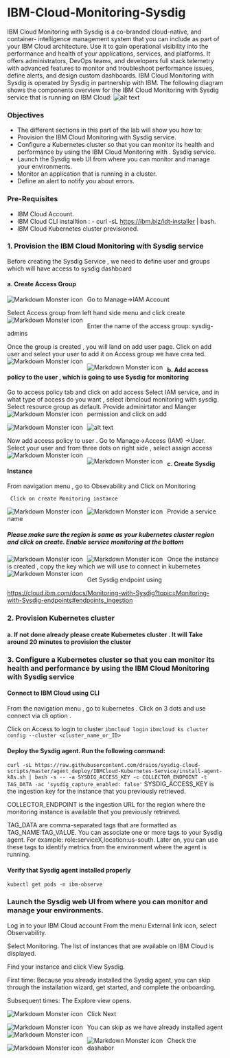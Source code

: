 # IBM-Cloud-Monitoring-Sysdig

IBM Cloud Monitoring with Sysdig is a co-branded cloud-native, and container- intelligence management system that you can include as part of your IBM Cloud architecture. Use it to gain operational visibility into the performance and health of your applications, services, and platforms. It offers administrators, DevOps teams, and developers full stack telemetry with advanced features to monitor and troubleshoot performance issues, define alerts, and design custom dashboards. IBM Cloud Monitoring with Sysdig is operated by Sysdig in partnership with IBM.
The following diagram shows the components overview for the IBM Cloud Monitoring with Sysdig service that is running on IBM Cloud:
![alt text](https://github.com/shiprajain14/IBm-Cloud-Monitoring-Sysdig/blob/master/Images/monitoring_ov.png)


### Objectives
- The different sections in this part of the lab will show you how to:
- Provision the IBM Cloud Monitoring with Sysdig service.
- Configure a Kubernetes cluster so that you can monitor its health and performance by using    the IBM Cloud Monitoring with . Sysdig service.
- Launch the Sysdig web UI from where you can monitor and manage your environments.
- Monitor an application that is running in a cluster.
- Define an alert to notify you about errors.

###  Pre-Requisites
- IBM Cloud Account.
- IBM Cloud CLI installtion : - curl -sL https://ibm.biz/idt-installer | bash.
- IBM Cloud Kubernetes cluster previsioned.

### 1. Provision the IBM Cloud Monitoring with Sysdig service
Before creating the Sysdig Service , we need to define user and groups which will have access to sysdig dashboard

#### a. Create Access Group

Go to Manage->IAM Account
<img src="./Images/ManageIAM.png"
     alt="Markdown Monster icon"
     style="float: left; margin-right: 10px;" />



Select Access group from left hand side menu and click create
<img src="./Images/CreateAccessGroup.png"
     alt="Markdown Monster icon"
     style="float: left; margin-right: 10px;" />



Enter the name of the access group: sysdig-admins



Once the group is created , you will land on add user page. Click on add user and select your user to add it on Access group we have crea   ted.
<img src="./Images/adduser.png"
     alt="Markdown Monster icon"
     style="float: left; margin-right: 10px;" />


<img src="./Images/selectuser.png"
     alt="Markdown Monster icon"
     style="float: left; margin-right: 10px;" />


#### b. Add access policy to the user , which is going to use Sysdig for monitoring

Go to access policy tab and click on add access
Select IAM service, and in what type of access do you want , select ibmcloud monitoring with sysdig. Select resource group as default. Provide adminirtator and Manger permission and click on add
<img src="./Images/assignaccesstoclousmonitoring.png"
     alt="Markdown Monster icon"
     style="float: left; margin-right: 10px;" />

<img src="./Images/addandassignaccess.png"
     alt="Markdown Monster icon"
     style="float: left; margin-right: 10px;" />



![alt text](https://github.com/shiprajain14/IBm-Cloud-Monitoring-Sysdig/blob/master/Images/addandassignaccess.png)

Now add access policy to user . Go to Manage->Access (IAM) ->User. Select your user and from three dots on right side , select assign access
<img src="./Images/IAMUSERAccess.png"
     alt="Markdown Monster icon"
     style="float: left; margin-right: 10px;" />

<img src="./Images/ClickOnsaveAndAssign.png"
     alt="Markdown Monster icon"
     style="float: left; margin-right: 10px;" />

#### c. Create Sysdig Instance
From navigation menu , go to Obsevability and Click on Monitoring

	 Click on create Monitoring instance 
   <img src="./Images/Observability.png"
     alt="Markdown Monster icon"
     style="float: left; margin-right: 10px;" />

   <img src="./Images/selectsysdigmonitoring.png"
     alt="Markdown Monster icon"
     style="float: left; margin-right: 10px;" />

Provide a service name 

##### Please make sure the region is same as your kubernetes cluster region and click on create. Enable service monitoring at the bottom 
   <img src="./Images/EnableMetrics.png"
     alt="Markdown Monster icon"
     style="float: left; margin-right: 10px;" />
 
 
  <img src="./Images/Instanceandkeyprovisioned.png"
     alt="Markdown Monster icon"
     style="float: left; margin-right: 10px;" />
 
  
  Once the instance is created , copy the key which we will use to connect in kubernetes 
    <img src="./Images/copykey.png"
     alt="Markdown Monster icon"
     style="float: left; margin-right: 10px;" />
 
 
 Get Sysdig endpoint  using 
 
 https://cloud.ibm.com/docs/Monitoring-with-Sysdig?topic=Monitoring-with-Sysdig-endpoints#endpoints_ingestion 
 
 
 ### 2. Provision Kubernetes cluster
 
 #### a. If not done already please create Kubernetes cluster . It will Take around 20 minutes to provision the cluster
 
 ### 3. Configure a Kubernetes cluster so that you can monitor its health and performance by using the IBM Cloud Monitoring with Sysdig service
 
 #### Connect to IBM Cloud using CLI
 From the navigation menu , go to kubernetes . Click on 3 dots and use connect via cli option . 
 
 Click on Access to login to cluster 
 ``ibmcloud login``
 ``ibmcloud ks cluster config --cluster <cluster_name_or_ID>``
 #### Deploy the Sysdig agent. Run the following command:
 ``curl -sL https://raw.githubusercontent.com/draios/sysdig-cloud-scripts/master/agent_deploy/IBMCloud-Kubernetes-Service/install-agent-k8s.sh | bash -s -- -a SYSDIG_ACCESS_KEY -c COLLECTOR_ENDPOINT -t TAG_DATA -ac 'sysdig_capture_enabled: false'``
 SYSDIG_ACCESS_KEY is the ingestion key for the instance that you previously retrieved.

COLLECTOR_ENDPOINT is the ingestion URL for the region where the monitoring instance is available that you previously retrieved.

TAG_DATA are comma-separated tags that are formatted as TAG_NAME:TAG_VALUE. You can associate one or more tags to your Sysdig agent. For example: role:serviceX,location:us-south. Later on, you can use these tags to identify metrics from the environment where the agent is running.

#### Verify that Sysdig agent installed properly
```kubectl get pods -n ibm-observe```

### Launch the Sysdig web UI from where you can monitor and manage your environments.

Log in to your IBM Cloud account
From the menu External link icon, select Observability.

Select Monitoring. The list of instances that are available on IBM Cloud is displayed.

Find your instance and click View Sysdig.

First time: Because you already installed the Sysdig agent, you can skip through the installation wizard, get started, and complete the onboarding.

Subsequent times: The Explore view opens.

 
  <img src="./Images/sysdig1.png"
     alt="Markdown Monster icon"
     style="float: left; margin-right: 10px;" />
     
   Click Next
     
   <img src="./Images/sysdig2.png"
     alt="Markdown Monster icon"
     style="float: left; margin-right: 10px;" />
     
   You can skip as we have already installed agent 
   <img src="./Images/sysdig3.png"
     alt="Markdown Monster icon"
     style="float: left; margin-right: 10px;" />
     
   <img src="./Images/sysdig4.png"
     alt="Markdown Monster icon"
     style="float: left; margin-right: 10px;" />
     
  Check the dashabor
  <img src="./Images/sysdig5.png"
     alt="Markdown Monster icon"
     style="float: left; margin-right: 10px;" />
 
 
